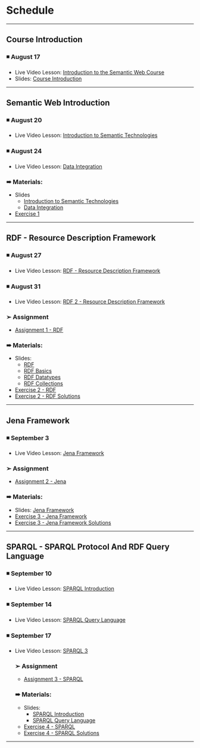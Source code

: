 # Schedule

---

## Course Introduction

### &#9726; August 17

* Live Video Lesson: [Introduction to the Semantic Web Course](https://drive.google.com/file/d/1C-Us1uX9Qf6fjDXlQwDwQxmA6eRZ4z_S/view)
* Slides: [Course Introduction](https://docs.google.com/presentation/d/1wLZTtzQAIKsciLhCinure9bcAYggfc9S/edit#slide=id.p1)

---

## Semantic Web Introduction

### &#9726; August 20

* Live Video Lesson: [Introduction to Semantic Technologies](https://www.youtube.com/watch?v=OzoFEnjllkk&ab_channel=DilvanMoreira)

### &#9726; August 24

* Live Video Lesson: [Data Integration](https://www.youtube.com/watch?v=tWgLEVqkNNw&ab_channel=DilvanMoreira)

### &#10144; Materials:

* Slides
  * [Introduction to Semantic Technologies](https://drive.google.com/file/d/1XSNtXj0m_B85CFIh-RwFWO0qXXDAnZ3i/view?usp=sharing)
  * [Data Integration](https://docs.google.com/presentation/d/1psobuy_8coRvZ7JSi3lNQbr9Pg6-cpfD/edit)
* [Exercise 1](https://docs.google.com/document/d/18dtWJ8ELt5aC5F9JDnKr3bHvuSnObYVy/edit)

---

## RDF - Resource Description Framework

### &#9726; August 27

* Live Video Lesson: [RDF - Resource Description Framework](https://youtu.be/G3UG5qcfopw)

### &#9726; August 31

* Live Video Lesson: [RDF 2 - Resource Description Framework](https://youtu.be/Ghu5VH-TRuE)

### &#10146; Assignment

* [Assignment 1 - RDF](https://docs.google.com/document/d/18jp2bbJZ8DKHof6Q4IHYDG6xkJa3XNrp/edit?usp=sharing&ouid=115044060044527770743&rtpof=true&sd=true)

### &#10144; Materials:

* Slides:
  * [RDF](https://drive.google.com/file/d/1X22ZAsGkron6aL8bUi3GcJ7derf1Qj37/view?usp=sharing)
  * [RDF Basics](https://docs.google.com/presentation/d/19E6zQMwEKaUFD1o6pfo4ZWRTLV-E0kij/edit?usp=sharing&ouid=115044060044527770743&rtpof=true&sd=true)
  * [RDF Datatypes](https://docs.google.com/presentation/d/19BGOZkQgi9dxrfWz2rMmTawJwrQUE31k/edit?usp=sharing&ouid=115044060044527770743&rtpof=true&sd=true)
  * [RDF Collections](https://docs.google.com/presentation/d/198OGWqQ7If9x58KqLOZf9XZd5cpauOPC/edit?usp=sharing&ouid=115044060044527770743&rtpof=true&sd=true)
* [Exercise 2 - RDF](https://docs.google.com/document/d/1l0AYM_cyvwB-7rpNwq_ofehJ0zbeBZ0h/edit?usp=sharing&ouid=115044060044527770743&rtpof=true&sd=true) 
* [Exercise 2 - RDF Solutions](https://drive.google.com/file/d/1Xjrss-PIs1n3gGATFUVuMnLpQvlRz4VY/view?usp=sharing)

---

## Jena Framework

### &#9726; September 3

* Live Video Lesson: [Jena Framework](https://youtu.be/Esr3Snkde34)

### &#10146; Assignment

* [Assignment 2 - Jena](https://docs.google.com/document/d/1iVIiSTQm4gVGa-h76YR9TwMx5LI0ld_5/edit?usp=sharing&ouid=115044060044527770743&rtpof=true&sd=true)

### &#10144; Materials:

* Slides: [Jena Framework](https://drive.google.com/file/d/1X3iuduwuIPMTZOUhi6ARcIZBt1TLMPg5/view?usp=sharing)
* [Exercise 3 - Jena Framework](https://docs.google.com/document/d/1Q0kDdxAsO6G7TZ0cL-oKwxHFNkMI0mpf/edit?usp=sharing&ouid=115044060044527770743&rtpof=true&sd=true) 
* [Exercise 3 - Jena Framework Solutions](https://drive.google.com/file/d/1XuYbyRwBeBdiBkjPLtMLW5KNiyzSyWg_/view?usp=sharing)


---

## SPARQL - SPARQL Protocol And RDF Query Language

### &#9726; September 10

* Live Video Lesson: [SPARQL Introduction](https://youtu.be/FCzW_40eWNw)

### &#9726; September 14

* Live Video Lesson: [SPARQL Query Language]()

### &#9726; September 17

* Live Video Lesson: [SPARQL 3]()


    ### &#10146; Assignment

    * [Assignment 3 - SPARQL](https://docs.google.com/document/d/1e-ZzehxeImgmOwg3s8s3_scoGb-Ibm2g/edit?usp=sharing&ouid=115044060044527770743&rtpof=true&sd=true)

    ### &#10144; Materials:

    * Slides: 
      * [SPARQL Introduction](https://docs.google.com/presentation/d/150vSO4AYADzXgAdG3CaUQzdTlAsg1mIy/edit?usp=sharing&ouid=115044060044527770743&rtpof=true&sd=true)
      * [SPARQL Query Language](https://drive.google.com/file/d/1X6KNnc0xWJnfm9BhhYVFIWwfDdiW7V_d/view?usp=sharing)
    * [Exercise 4 - SPARQL](https://docs.google.com/document/d/1-fe4Vmc9pQDVzlWyNuOQyrrHq8JmOvVH/edit?usp=sharing&ouid=115044060044527770743&rtpof=true&sd=true) 
    * [Exercise 4 - SPARQL Solutions](https://drive.google.com/file/d/1Y1awmUXfKB4LYhIDFZiPxkLpWZiwE-0-/view?usp=sharing)


---
